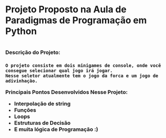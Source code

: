 <h1>Projeto Proposto na Aula de Paradigmas de Programação em Python<h1>
  
  <h3>Descrição do Projeto:<h3>
    
    O projeto consiste em dois minigames de console, onde você consegue selecionar qual jogo irá jogar. 
    Nesse seletor atualmente tem o jogo da forca e um jogo de adivinhação.
  
    
  <p>Principais Pontos Desenvolvidos Nesse Projeto:<p>
  <ul>
  <li>Interpolação de string</li>
  <li>Funções</li>
  <li>Loops</li>
  <li>Estruturas de Decisão</li>
  <li>E muita lógica de Programação :)</li>
  </ul>
